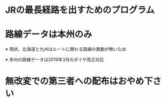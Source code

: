 # JRの最長経路を出すためのプログラム

# 路線データは本州のみ

※ 現状、北海道と九州はルートに関わる路線の異動が無いため

※ 本州の路線データは2019年3月のダイヤ改正対応

# 無改変での第三者への配布はおやめ下さい